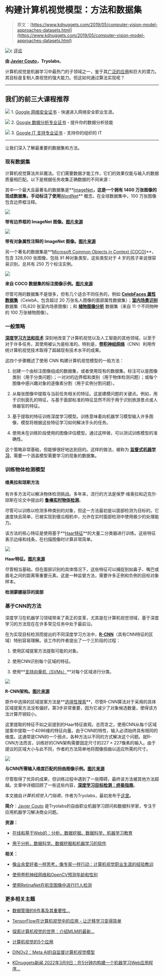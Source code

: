 # 构建计算机视觉模型：方法和数据集

> 原文：[https://www.kdnuggets.com/2019/05/computer-vision-model-approaches-datasets.html](https://www.kdnuggets.com/2019/05/computer-vision-model-approaches-datasets.html)

![c](../Images/3d9c022da2d331bb56691a9617b91b90.png) [评论](#comments)

**由 [Javier Couto](https://twitter.com/JCoutoNLP)，Tryolabs**。

计算机视觉是机器学习中最热门的子领域之一，鉴于其[广泛的应用](https://tryolabs.com/resources/introductory-guide-computer-vision/#industry-applications)和巨大的潜力。其目标是复制人类视觉的强大能力。但这如何通过算法实现呢？

* * *

## 我们的前三大课程推荐

![](../Images/0244c01ba9267c002ef39d4907e0b8fb.png) 1\. [Google 网络安全证书](https://www.kdnuggets.com/google-cybersecurity) - 快速进入网络安全职业生涯。

![](../Images/e225c49c3c91745821c8c0368bf04711.png) 2\. [Google 数据分析专业证书](https://www.kdnuggets.com/google-data-analytics) - 提升你的数据分析技能

![](../Images/0244c01ba9267c002ef39d4907e0b8fb.png) 3\. [Google IT 支持专业证书](https://www.kdnuggets.com/google-itsupport) - 支持你的组织的 IT

* * *

让我们深入了解最重要的数据集和方法。

### **现有数据集**

计算机视觉算法并非魔法。它们需要数据才能工作，它们的效果仅能与输入的数据质量相匹配。以下是根据任务收集正确数据的不同来源：

其中一个最大且最著名的数据集是**[ImageNet](http://www.image-net.org/)**，这是一个拥有 1400 万张图像的现成数据集，手动标注了使用**[WordNet](https://wordnet.princeton.edu/)** 概念。在全球数据集中，100 万张图像包含边界框注释。

![](../Images/47bdf49b1e7bdf044830642dc62105e9.png)

**带有边界框的 ImageNet 图像。[图片来源](http://www.image-net.org/bbox_fig/kit_fox.JPG)**

![](../Images/1de2789c0f6f512afa807174edb804a3.png)

**带有对象属性注释的 ImageNet 图像。[图片来源](http://www.image-net.org/attribute_fig/pullfigure.jpg)**

另一个著名的数据集是**[Microsoft Common Objects in Context (COCO)](http://cocodataset.org/#home)**，包含 328,000 张图像，包括 91 种对象类型，这些类型对于 4 岁的孩子来说很容易识别，总共有 250 万个标注实例。

![](../Images/e60ccd5b9feab0cca16b8b7d9ebd07f8.png)

**来自 COCO 数据集的标注图像示例。[图片来源](https://arxiv.org/abs/1405.0312)**

尽管可用的数据集不是很多，但有几个适合不同任务的，例如 **[CelebFaces 属性数据集](http://mmlab.ie.cuhk.edu.hk/projects/CelebA.html)**（CelebA，包含超过 20 万张名人图像的面部属性数据集）；**[室内场景识别](http://web.mit.edu/torralba/www/indoor.html)** 数据集（15,620 张室内场景图像）；和 **[植物图像分析](https://www.plant-image-analysis.org/dataset)** 数据集（来自 11 个不同物种的 100 万张植物图像）。

### **一般策略**

**[深度学习方法和技术](https://tryolabs.com/blog/2018/12/19/major-advancements-deep-learning-2018/)** 深刻地改变了计算机视觉以及人工智能的其他领域，以至于对于许多任务，其使用被认为是标准的。特别是，**[卷积神经网络](https://www.kdnuggets.com/2016/11/intuitive-explanation-convolutional-neural-networks.html)**（CNN）利用传统计算机视觉技术取得了超越现有技术水平的成果。

这四个步骤概述了使用 CNN 构建计算机视觉模型的一般方法：

1.  创建一个由标注图像组成的数据集，或者使用现有的数据集。标注可以是图像类别（用于分类问题）；一对对的边界框和类别（用于物体检测问题）；或每个图像中感兴趣对象的逐像素分割（用于实例分割问题）。

1.  从每张图像中提取与当前任务相关的特征。这是建模问题的关键点。例如，用于识别面孔的特征，与基于面部标准的特征显然不同于用于识别旅游景点或人体器官的特征。

1.  基于提取的特征训练深度学习模型。训练意味着向机器学习模型输入许多图像，模型将根据这些特征学习如何解决手头的任务。

1.  使用未在训练阶段使用的图像评估模型。通过这样做，可以测试训练模型的准确性。

这个策略非常基础，但能够很好地达到目的。这样的做法，被称为 **[监督式机器学习](https://www.kdnuggets.com/2017/11/3-different-types-machine-learning.html)**，需要一个涵盖模型需要学习的现象的数据集。

### **训练物体检测模型**

#### **维奥拉和琼斯方法**

有许多方法可以解决物体检测挑战。多年来，流行的方法是保罗·维奥拉和迈克尔·琼斯在论文中提出的 **[鲁棒实时物体检测](http://www.hpl.hp.com/techreports/Compaq-DEC/CRL-2001-1.pdf)**。

尽管可以训练以检测多种类别的对象，但这一方法最初是以面部检测为目标的。它速度快且简单，已被实现到傻瓜相机中，允许在实时面部检测中使用极少的处理能力。

该方法的核心特征是使用基于**[Haar特征](https://en.wikipedia.org/wiki/Haar-like_feature)**的大量二分类器进行训练。这些特征表示边缘和线条，在扫描图像时计算非常简单。

![](../Images/bc6c26478e97521e0942d50b5f5a4dce.png)

**Haar特征。[图片来源](https://docs.opencv.org/3.4.3/haar_features.jpg)**

尽管相当基础，但在面部识别的具体情况下，这些特征可以捕捉到如鼻子、嘴巴或眉毛之间的距离等重要元素。这是一种监督方法，需要许多正例和负例的目标对象样本。

**检测蒙娜丽莎的面部**

### **基于CNN的方法**

深度学习在机器学习领域带来了真正的变革，尤其是在计算机视觉领域，基于深度学习的方法现在在许多常见任务中处于最前沿。

在为实现目标检测而提出的不同深度学习方法中，**[R-CNN](https://arxiv.org/abs/1311.2524)**（具有CNN特征的区域）特别容易理解。该工作的作者提出了一个三阶段的过程：

1.  使用区域提案方法提取可能的对象。

1.  使用CNN识别每个区域的特征。

1.  使用**[支持向量机（SVMs）](https://en.wikipedia.org/wiki/Support_vector_machine)**对每个区域进行分类。

![](../Images/2be7c020983b89d8c01e3077de68f762.png)

**R-CNN架构。[图片来源](https://arxiv.org/abs/1311.2524)**

原作中选择的区域提案方法是**[选择性搜索](http://www.huppelen.nl/publications/selectiveSearchDraft.pdf)**，尽管R-CNN算法对于采用的具体区域提案方法没有偏好。第3步非常重要，因为它减少了对象候选数量，使得该方法计算开销较小。

这里提取的特征不如之前提到的Haar特征直观。总而言之，使用CNN从每个区域提案中提取一个4096维的特征向量。由于CNN的特性，输入必须始终具有相同的维度。这通常是CNN的一个弱点，各种方法以不同的方式解决这个问题。就R-CNN方法而言，训练好的CNN架构需要固定尺寸的227 × 227像素的输入。由于提议的区域大小与此不同，作者的方法简单地将图像扭曲以适应所需的尺寸。

![](../Images/528b58be52eb7121ca6d994c8c7cbcd8.png)

**与CNN所需输入维度匹配的扭曲图像示例。[图片来源](https://arxiv.org/abs/1311.2524)**

尽管取得了优异的成果，但训练过程中遇到了一些障碍，最终该方法被其他方法超越。文章中详细回顾了一些这些内容，**[深度学习目标检测：终极指南](https://tryolabs.com/blog/2017/08/30/object-detection-an-overview-in-the-age-of-deep-learning/)**。

本文摘自*计算机视觉入门指南*，作者为Tryolabs，最初发布于[这里](https://tryolabs.com/resources/introductory-guide-computer-vision/)。 

**简介**：[Javier Couto](https://twitter.com/JCoutoNLP) 是Tryolabs的自由职业机器学习顾问和数据科学家，专注于应用机器学习解决商业问题。

**资源：**

+   [在线和基于Web的：分析、数据挖掘、数据科学、机器学习教育](https://www.kdnuggets.com/education/online.html)

+   [用于分析、数据科学、数据挖掘和机器学习的软件](https://www.kdnuggets.com/software/index.html)

**相关：**

+   [像业余爱好者一样思考，像专家一样行动：计算机视觉职业生涯的经验教训](https://www.kdnuggets.com/2019/05/kanade-lessons-career-computer-vision.html)

+   [使用卷积神经网络和OpenCV预测年龄和性别](https://www.kdnuggets.com/2019/04/predict-age-gender-using-convolutional-neural-network-opencv.html)

+   [使用RetinaNet在航空图像中进行行人检测](https://www.kdnuggets.com/2019/03/pedestrian-detection-aerial-images-retinanet.html)

### 更多相关主题

+   [数据管理的6件事及其重要性…](https://www.kdnuggets.com/2022/05/6-things-need-know-data-management-matters-computer-vision.html)

+   [TensorFlow在计算机视觉中的应用 - 让迁移学习变得简单](https://www.kdnuggets.com/2022/01/tensorflow-computer-vision-transfer-learning-made-easy.html)

+   [探索计算机视觉的世界：介绍MLM的最新…](https://www.kdnuggets.com/2024/01/mlm-discover-the-world-of-computer-vision-ebook)

+   [计算机视觉的5个应用](https://www.kdnuggets.com/2022/03/5-applications-computer-vision.html)

+   [DINOv2：Meta AI的自监督计算机视觉模型](https://www.kdnuggets.com/2023/05/dinov2-selfsupervised-computer-vision-models-meta-ai.html)

+   [KDnuggets新闻 2022年3月9日：在5分钟内构建一个机器学习Web应用程序…](https://www.kdnuggets.com/2022/n10.html)
